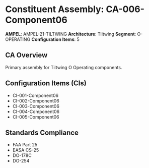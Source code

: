 # Constituent Assembly: CA-006-Component06

**AMPEL**: AMPEL-21-TILTWING
**Architecture**: Tiltwing
**Segment**: O-OPERATING
**Configuration Items**: 5

## CA Overview
Primary assembly for Tiltwing O Operating components.

## Configuration Items (CIs)
- CI-001-Component06
- CI-002-Component06
- CI-003-Component06
- CI-004-Component06
- CI-005-Component06

## Standards Compliance
- FAA Part 25
- EASA CS-25
- DO-178C
- DO-254

